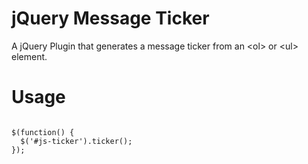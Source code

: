 jQuery Message Ticker
===================

A jQuery Plugin that generates a message ticker from an &lt;ol> or &lt;ul> element. 

Usage
===================

<code>
$(function() {
  $('#js-ticker').ticker();
});
</code>
